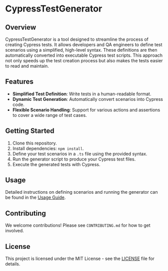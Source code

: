 # CypressTestGenerator

## Overview
CypressTestGenerator is a tool designed to streamline the process of creating Cypress tests. It allows developers and QA engineers to define test scenarios using a simplified, high-level syntax. These definitions are then automatically converted into executable Cypress test scripts. This approach not only speeds up the test creation process but also makes the tests easier to read and maintain.

## Features
- **Simplified Test Definition**: Write tests in a human-readable format.
- **Dynamic Test Generation**: Automatically convert scenarios into Cypress code.
- **Flexible Scenario Handling**: Support for various actions and assertions to cover a wide range of test cases.

## Getting Started
1. Clone this repository.
2. Install dependencies: `npm install`.
3. Define your test scenarios in a `.ts` file using the provided syntax.
4. Run the generator script to produce your Cypress test files.
5. Execute the generated tests with Cypress.

## Usage
Detailed instructions on defining scenarios and running the generator can be found in the [Usage Guide](/docs/usage.md).

## Contributing
We welcome contributions! Please see `CONTRIBUTING.md` for how to get involved.

## License
This project is licensed under the MIT License - see the [LICENSE](LICENSE) file for details.
